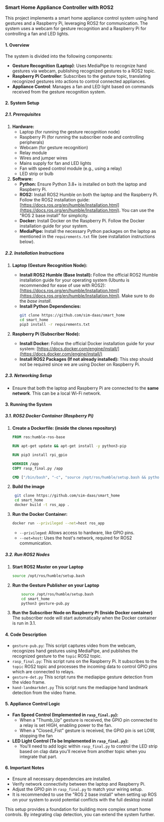 ### **Smart Home Appliance Controller with ROS2**

This project implements a smart home appliance control system using hand gestures and a Raspberry Pi, leveraging ROS2 for communication. The system uses a webcam for gesture recognition and a Raspberry Pi for controlling a fan and LED lights.

#### **1. Overview**

The system is divided into the following components:

*   **Gesture Recognition (Laptop)**: Uses MediaPipe to recognize hand gestures via webcam, publishing recognized gestures to a ROS2 topic.
*   **Raspberry Pi Controller**: Subscribes to the gesture topic, translating recognized gestures into actions to control connected appliances.
*   **Appliance Control**: Manages a fan and LED light based on commands received from the gesture recognition system.

#### **2. System Setup**

##### **2.1. Prerequisites**

1.  **Hardware:**
    *   Laptop (for running the gesture recognition node)
    *   Raspberry Pi (for running the subscriber node and controlling peripherals)
    *   Webcam (for gesture recognition)
    *   Relay module
    *   Wires and jumper wires
    *   Mains supply for fan and LED lights
    *   Fan with speed control module (e.g., using a relay)
    *   LED strip or bulb
2.  **Software:**
    *   **Python:** Ensure Python 3.8+ is installed on both the laptop and Raspberry Pi.
    *   **ROS2:** Install ROS2 Humble on both the laptop and the Raspberry Pi. Follow the ROS2 installation guide: [https://docs.ros.org/en/humble/Installation.html](https://docs.ros.org/en/humble/Installation.html). You can use the "ROS 2 base install" for simplicity.
    *   **Docker:** Install Docker on the Raspberry Pi. Follow the Docker installation guide for your system.
    *   **MediaPipe:** Install the necessary Python packages on the laptop as mentioned in the `requirements.txt` file (see installation instructions below).

##### **2.2. Installation Instructions**

1.  **Laptop (Gesture Recognition Node):**
    *   **Install ROS2 Humble (Base Install):** Follow the official ROS2 Humble installation guide for your operating system (Ubuntu is recommended for ease of use with ROS2): [https://docs.ros.org/en/humble/Installation.html](https://docs.ros.org/en/humble/Installation.html). Make sure to do the *base install*.
    *   **Install Python Dependencies:**
        ```bash
        git clone https://github.com/sim-daas/smart_home
        cd smart_home
        pip3 install -r requirements.txt
        ```

2.  **Raspberry Pi (Subscriber Node):**
    *   **Install Docker:** Follow the official Docker installation guide for your system: [https://docs.docker.com/engine/install/](https://docs.docker.com/engine/install/)
    *   **Install ROS2 Packages (If not already installed):** This step should not be required since we are using Docker on Raspberry Pi.

##### **2.3. Networking Setup**

*   Ensure that both the laptop and Raspberry Pi are connected to the **same network**. This can be a local Wi-Fi network.

#### **3. Running the System**

##### **3.1. ROS2 Docker Container (Raspberry Pi)**

1.  **Create a Dockerfile: (inside the clones repository)**
    ```dockerfile
    FROM ros:humble-ros-base

    RUN apt-get update && apt-get install -y python3-pip

    RUN pip3 install rpi_gpio

    WORKDIR /app
    COPY rasp_final.py /app

    CMD ["/bin/bash", "-c", "source /opt/ros/humble/setup.bash && python3 rasp_final.py"]
    ```
2. **Build the image**
   ```bash
    git clone https://github.com/sim-daas/smart_home
    cd smart_home
    docker build -t ros_app .
    ```
3.  **Run the Docker Container:**
    ```bash
    docker run --privileged --net=host ros_app
    ```
    *   `--privileged`: Allows access to hardware, like GPIO pins.
    *   `--net=host`: Uses the host's network, required for ROS2 communication.

##### **3.2. Run ROS2 Nodes**

1.  **Start ROS2 Master on your Laptop**
    ```bash
    source /opt/ros/humble/setup.bash
    ```
2.  **Run the Gesture Publisher on your Laptop**
    ```bash
        source /opt/ros/humble/setup.bash
        cd smart_home
        python3 gesture-pub.py
    ```

3.  **Run the Subscriber Node on Raspberry Pi (Inside Docker container)**
    The subscriber node will start automatically when the Docker container is run in 3.1.

#### **4. Code Description**

*   `gesture-pub.py`: This script captures video from the webcam, recognizes hand gestures using MediaPipe, and publishes the recognized gesture to the `topic` ROS2 topic.
*   `rasp_final.py`: This script runs on the Raspberry Pi. It subscribes to the `topic` ROS2 topic and processes the incoming data to control GPIO pins which are connected to relays.
*   `gesture-det.py` This script runs the mediapipe gesture detection from the video frame.
*    `hand-landmarkdet.py` This script runs the mediapipe hand landmark detection from the video frame.

#### **5. Appliance Control Logic**

*   **Fan Speed Control (Implemented in `rasp_final.py`):**
    *   When a "Thumb_Up" gesture is received, the GPIO pin connected to a relay is set HIGH, enabling power to the fan.
    *   When a "Closed_Fist" gesture is received, the GPIO pin is set LOW, stopping the fan
*   **LED Light Control (To be Implemented in `rasp_final.py`):**
    *   You'll need to add logic within `rasp_final.py` to control the LED strip based on clap data you'll receive from another topic when you integrate that part.

#### **6. Important Notes**

*   Ensure all necessary dependencies are installed.
*   Verify network connectivity between the laptop and Raspberry Pi.
*   Adjust the GPIO pin in `rasp_final.py` to match your wiring setup.
*  It is recommended to use the "ROS 2 base install" when setting up ROS on your system to avoid potential conflicts with the full desktop install

This setup provides a foundation for building more complex smart home controls. By integrating clap detection, you can extend the system further.
